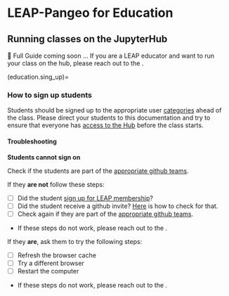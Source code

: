 # LEAP-Pangeo for Education

## Running classes on the JupyterHub

🚧 Full Guide coming soon ... If you are a LEAP educator and want to run your class on the hub, please reach out to the [](support.data_compute_team).

(education.sing_up)=

### How to sign up students

Students should be signed up to the appropriate user [categories](users.categories) ahead of the class. Please direct your students to this documentation and try to ensure that everyone has [access to the Hub](hub:server:login) before the class starts.

#### Troubleshooting

**Students cannot sign on**

Check if the students are part of the [appropriate github teams](users.categories).

If they **are not** follow these steps:

- [ ] Did the student [sign up for LEAP membership](users.membership.apply)?
- [ ] Did the student receive a github invite? [Here](users.membership.invite) is how to check for that.  
- [ ] Check again if they are part of the [appropriate github teams](users.categories).
- If these steps do not work, please reach out to the [](support.data_compute_team).

If they **are**, ask them to try the following steps:

- [ ] Refresh the browser cache
- [ ] Try a different browser
- [ ] Restart the computer
- If these steps do not work, please reach out to the [](support.data_compute_team).
